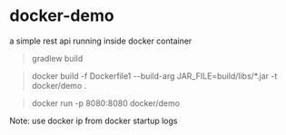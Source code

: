 # docker-demo
a simple rest api running inside docker container

> gradlew build

> docker build -f Dockerfile1 --build-arg JAR_FILE=build/libs/*.jar -t docker/demo .

> docker run -p 8080:8080 docker/demo


Note: use docker ip from docker startup logs
